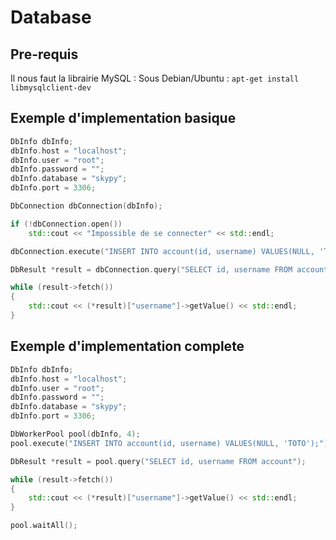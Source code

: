 Database
========

Pre-requis
----------

Il nous faut la librairie MySQL :
Sous Debian/Ubuntu : `apt-get install libmysqlclient-dev`

Exemple d'implementation basique
--------------------------------

```cpp
DbInfo dbInfo;
dbInfo.host = "localhost";
dbInfo.user = "root";
dbInfo.password = "";
dbInfo.database = "skypy";
dbInfo.port = 3306;

DbConnection dbConnection(dbInfo);

if (!dbConnection.open())
    std::cout << "Impossible de se connecter" << std::endl;

dbConnection.execute("INSERT INTO account(id, username) VALUES(NULL, 'TOTO')");

DbResult *result = dbConnection.query("SELECT id, username FROM account");

while (result->fetch())
{
    std::cout << (*result)["username"]->getValue() << std::endl;
}

```

Exemple d'implementation complete
---------------------------------

```cpp
DbInfo dbInfo;
dbInfo.host = "localhost";
dbInfo.user = "root";
dbInfo.password = "";
dbInfo.database = "skypy";
dbInfo.port = 3306;

DbWorkerPool pool(dbInfo, 4);
pool.execute("INSERT INTO account(id, username) VALUES(NULL, 'TOTO');");

DbResult *result = pool.query("SELECT id, username FROM account");

while (result->fetch())
{
    std::cout << (*result)["username"]->getValue() << std::endl;
}

pool.waitAll();

```
